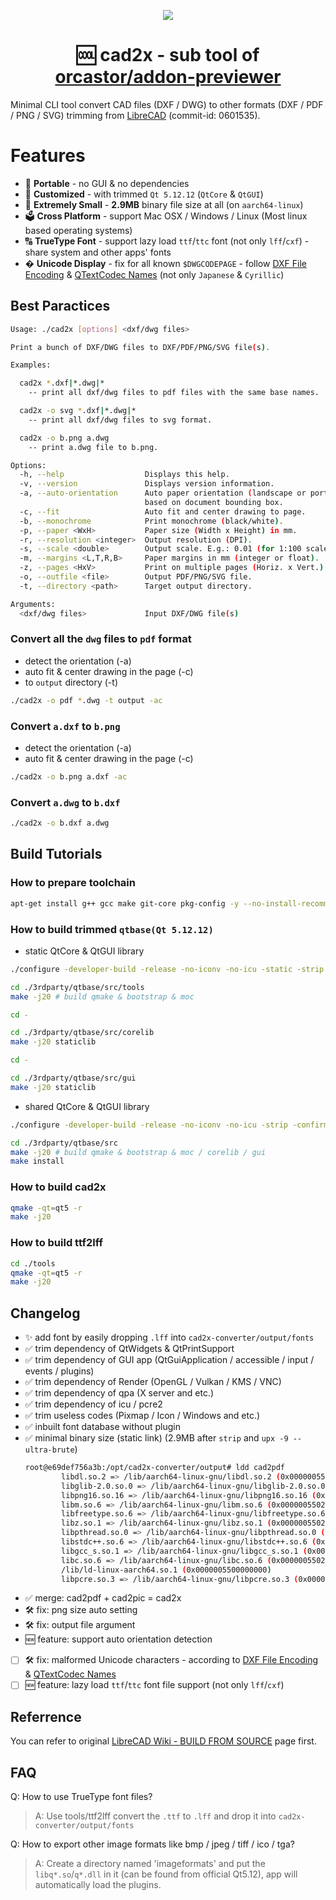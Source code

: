 <p align="center">
  <a href="https://orcastor.github.io/doc/">
    <img src="https://orcastor.github.io/doc/logo.svg">
  </a>
</p>

<h1 align="center"><strong>🆒 cad2x</strong> - sub tool of <a href="https://github.com/orcastor/addon-previewer">orcastor/addon-previewer</a></h1>

Minimal CLI tool convert CAD files (DXF / DWG) to other formats (DXF / PDF / PNG / SVG) trimming from [LibreCAD](https://github.com/LibreCAD/LibreCAD) (commit-id: 0601535).

# Features

- 💼 **Portable** - no GUI & no dependencies
- 🌈 **Customized** - with trimmed `Qt 5.12.12` (`QtCore` & `QtGUI`)
- 🚀 **Extremely Small** - **2.9MB** binary file size at all (on `aarch64-linux`)
- 🗳️ **Cross Platform** - support Mac OSX / Windows / Linux (Most linux based operating systems)
- 🔠 **TrueType Font** - support lazy load `ttf`/`ttc` font (not only `lff`/`cxf`) - share system and other apps' fonts
- � **Unicode Display** - fix for all known `$DWGCODEPAGE` - follow [DXF File Encoding](https://ezdxf.readthedocs.io/en/stable/dxfinternals/fileencoding.html)  & [QTextCodec Names](https://doc.qt.io/archives/qt-5.12/qtextcodec.html) (not only `Japanese` & `Cyrillic`)

## Best Paractices

``` sh
Usage: ./cad2x [options] <dxf/dwg files>

Print a bunch of DXF/DWG files to DXF/PDF/PNG/SVG file(s).

Examples:

  cad2x *.dxf|*.dwg|*
    -- print all dxf/dwg files to pdf files with the same base names.

  cad2x -o svg *.dxf|*.dwg|*
    -- print all dxf/dwg files to svg format.

  cad2x -o b.png a.dwg
    -- print a.dwg file to b.png.

Options:
  -h, --help                  Displays this help.
  -v, --version               Displays version information.
  -a, --auto-orientation      Auto paper orientation (landscape or portrait)
                              based on document bounding box.
  -c, --fit                   Auto fit and center drawing to page.
  -b, --monochrome            Print monochrome (black/white).
  -p, --paper <WxH>           Paper size (Width x Height) in mm.
  -r, --resolution <integer>  Output resolution (DPI).
  -s, --scale <double>        Output scale. E.g.: 0.01 (for 1:100 scale).
  -m, --margins <L,T,R,B>     Paper margins in mm (integer or float).
  -z, --pages <HxV>           Print on multiple pages (Horiz. x Vert.).
  -o, --outfile <file>        Output PDF/PNG/SVG file.
  -t, --directory <path>      Target output directory.

Arguments:
  <dxf/dwg files>             Input DXF/DWG file(s)
```

### Convert all the `dwg` files to `pdf` format
- detect the orientation (-a)
- auto fit & center drawing in the page (-c)
- to `output` directory (-t)

``` sh
./cad2x -o pdf *.dwg -t output -ac
```

### Convert `a.dxf` to `b.png`
- detect the orientation (-a)
- auto fit & center drawing in the page (-c)

``` sh
./cad2x -o b.png a.dxf -ac
```

### Convert `a.dwg` to `b.dxf`

``` sh
./cad2x -o b.dxf a.dwg
```

## Build Tutorials

### How to prepare toolchain

``` sh
apt-get install g++ gcc make git-core pkg-config -y --no-install-recommends
```

### How to build trimmed `qtbase(Qt 5.12.12)`

- static QtCore & QtGUI library
``` sh
./configure -developer-build -release -no-iconv -no-icu -static -strip -confirm-license -opensource

cd ./3rdparty/qtbase/src/tools
make -j20 # build qmake & bootstrap & moc

cd -

cd ./3rdparty/qtbase/src/corelib
make -j20 staticlib

cd -

cd ./3rdparty/qtbase/src/gui
make -j20 staticlib
```

- shared QtCore & QtGUI library
``` sh
./configure -developer-build -release -no-iconv -no-icu -strip -confirm-license -opensource -R .

cd ./3rdparty/qtbase/src
make -j20 # build qmake & bootstrap & moc / corelib / gui
make install
```

### How to build cad2x

``` sh
qmake -qt=qt5 -r
make -j20
```

### How to build ttf2lff

``` sh
cd ./tools
qmake -qt=qt5 -r
make -j20
```

## Changelog

- ✨ add font by easily dropping `.lff` into `cad2x-converter/output/fonts`
- ✅ trim dependency of QtWidgets & QtPrintSupport
- ✅ trim dependency of GUI app (QtGuiApplication / accessible / input / events / plugins)
- ✅ trim dependency of Render (OpenGL / Vulkan / KMS / VNC)
- ✅ trim dependency of qpa (X server and etc.)
- ✅ trim dependency of icu / pcre2
- ✅ trim useless codes (Pixmap / Icon / Windows and etc.)
- ✅ inbuilt font database without plugin
- ✅ minimal binary size (static link) (2.9MB after `strip` and `upx -9 --ultra-brute`)
    ``` sh
    root@e69def756a3b:/opt/cad2x-converter/output# ldd cad2pdf
            libdl.so.2 => /lib/aarch64-linux-gnu/libdl.so.2 (0x00000055021dc000)
            libglib-2.0.so.0 => /lib/aarch64-linux-gnu/libglib-2.0.so.0 (0x00000055021f0000)
            libpng16.so.16 => /lib/aarch64-linux-gnu/libpng16.so.16 (0x000000550232b000)
            libm.so.6 => /lib/aarch64-linux-gnu/libm.so.6 (0x000000550236f000)
            libfreetype.so.6 => /lib/aarch64-linux-gnu/libfreetype.so.6 (0x000000550241a000)
            libz.so.1 => /lib/aarch64-linux-gnu/libz.so.1 (0x00000055024d9000)
            libpthread.so.0 => /lib/aarch64-linux-gnu/libpthread.so.0 (0x000000550256b000)
            libstdc++.so.6 => /lib/aarch64-linux-gnu/libstdc++.so.6 (0x000000550259c000)
            libgcc_s.so.1 => /lib/aarch64-linux-gnu/libgcc_s.so.1 (0x0000005502781000)
            libc.so.6 => /lib/aarch64-linux-gnu/libc.so.6 (0x00000055027a5000)
            /lib/ld-linux-aarch64.so.1 (0x0000005500000000)
            libpcre.so.3 => /lib/aarch64-linux-gnu/libpcre.so.3 (0x0000005502918000)
    ```
- ✅ merge: cad2pdf + cad2pic = cad2x
- 🛠️ fix: png size auto setting
- 🛠️ fix: output file argument
- 🆕 feature: support auto orientation detection
- [ ] 🛠️ fix: malformed Unicode characters - according to [DXF File Encoding](https://ezdxf.readthedocs.io/en/stable/dxfinternals/fileencoding.html) & [QTextCodec Names](https://doc.qt.io/archives/qt-5.12/qtextcodec.html)
- [ ] 🆕 feature: lazy load `ttf`/`ttc` font file support (not only `lff`/`cxf`)

## Referrence

You can refer to original [LibreCAD Wiki - BUILD FROM SOURCE](https://github.com/LibreCAD/LibreCAD/wiki/Build-from-source) page first.

## FAQ

Q: How to use TrueType font files?
> A: Use tools/ttf2lff convert the `.ttf` to `.lff` and drop it into `cad2x-converter/output/fonts`

Q: How to export other image formats like bmp / jpeg / tiff / ico / tga?
> A: Create a directory named 'imageformats' and put the `libq*.so`/`q*.dll` in it (can be found from official Qt5.12), app will automatically load the plugins.
